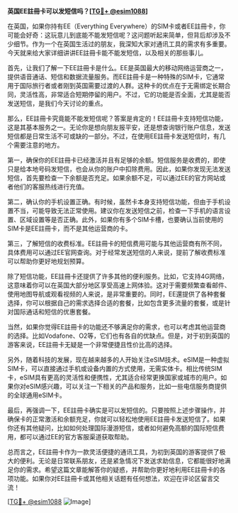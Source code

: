 **英国EE註冊卡可以发短信吗？[[TG💪+ @esim1088](https://t.me/s/esim1088)]**

在英国，如果你持有EE（Everything Everywhere）的SIM卡或者EE註冊卡，你可能会好奇：这玩意儿到底能不能发短信呢？这问题听起来简单，但背后却涉及不少细节。作为一个在英国生活过的朋友，我深知大家对通讯工具的需求有多重要。今天就来给大家详细讲讲EE註冊卡能不能发短信，以及相关的那些事儿。

首先，让我们了解一下EE註冊卡是什么。EE是英国最大的移动网络运营商之一，提供语音通话、短信和数据流量服务。而EE註冊卡是一种特殊的SIM卡，它通常用于国际旅行者或者刚到英国需要过渡的人群。这种卡的优点在于无需绑定长期合同，灵活性高，非常适合短期停留的用户。不过，它的功能是否全面，尤其是能否发送短信，是我们今天讨论的重点。

那么，EE註冊卡究竟能不能发短信呢？答案是肯定的！EE註冊卡支持短信功能，这是其基本服务之一。无论你是想向朋友报平安，还是想查询银行账户信息，发送短信都是日常生活不可或缺的一部分。不过，在使用EE註冊卡发送短信时，有几个需要注意的地方。

第一，确保你的EE註冊卡已经激活并且有足够的余额。短信服务是收费的，即使只是给本地号码发短信，也会从你的账户中扣除费用。因此，如果你发现无法发送短信，首先要检查一下余额是否充足。如果余额不足，可以通过EE的官方网站或者他们的客服热线进行充值。

第二，确认你的手机设置正确。有时候，虽然卡本身支持短信功能，但由于手机设置不当，可能导致无法正常使用。建议你在发送短信之前，检查一下手机的语言设置、区域设置等是否正确。此外，如果你有多个SIM卡槽，也要确认当前使用的SIM卡是EE註冊卡，而不是其他运营商的卡。

第三，了解短信的收费标准。EE註冊卡的短信费用可能与其他运营商有所不同，具体费用可以通过EE官网查询。对于经常发送短信的人来说，提前了解收费标准可以帮助你更好地规划预算。

除了短信功能，EE註冊卡还提供了许多其他的便利服务。比如，它支持4G网络，这意味着你可以在英国大部分地区享受高速上网体验。这对于需要频繁查看邮件、使用地图导航或观看视频的人来说，是非常重要的。同时，EE還提供了各种套餐选择，你可以根据自己的需求选择合适的套餐，比如包含更多流量的套餐，或是针对国际通话和短信的优惠套餐。

当然，如果你觉得EE註冊卡的功能还不够满足你的需求，也可以考虑其他运营商的选择。比如Vodafone、O2等，它们也有各自的优缺点。但是，对于初到英国的游客来说，EE註冊卡无疑是一个非常便捷且性价比高的选择。

另外，随着科技的发展，现在越来越多的人开始关注eSIM技术。eSIM是一种虚拟SIM卡，可以直接通过手机或设备内置的方式使用，无需实体卡。相比传统SIM卡，eSIM具有更高的灵活性和便携性，尤其适合经常更换国家或城市的用户。如果你对eSIM感兴趣，可以关注一下相关的产品和服务，比如一些电信服务商提供的全球通用eSIM卡。

最后，再强调一下，EE註冊卡确实是可以发短信的。只要按照上述步骤操作，并确保卡的正常激活和余额充足，你就可以轻松地使用EE註冊卡发送短信了。如果你还有其他疑问，比如如何处理国际漫游短信，或者如何避免高额的国际短信费用，都可以通过EE的官方客服渠道获取帮助。

总而言之，EE註冊卡作为一款灵活便捷的通讯工具，为初到英国的游客提供了极大的便利。无论是日常联系朋友，还是紧急情况下发送求助信息，它都能很好地满足你的需求。希望这篇文章能解答你的疑惑，并帮助你更好地利用EE註冊卡的各项功能。如果你对EE註冊卡或其他相关话题有任何想法，欢迎在评论区留言交流！

[[TG💪+ @esim1088](https://t.me/s/esim1088) ![Image](https://i.postimg.cc/4NQfJmqS/Snipaste-2025-05-13-00-14-12.png)]
